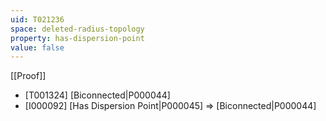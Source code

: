 ```yaml
---
uid: T021236
space: deleted-radius-topology
property: has-dispersion-point
value: false
---
```

[[Proof]]

* [T001324] [Biconnected|P000044]
* [I000092] [Has Dispersion Point|P000045] => [Biconnected|P000044]

